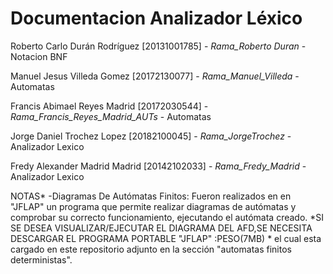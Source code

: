 Documentacion Analizador Léxico
========
Roberto Carlo Durán Rodríguez [20131001785]  -  *Rama_Roberto Duran*  - Notacion BNF 

Manuel Jesus Villeda Gomez [20172130077] - *Rama_Manuel_Villeda* -   Automatas

Francis Abimael Reyes Madrid [20172030544] - *Rama_Francis_Reyes_Madrid_AUTs* - Automatas

Jorge Daniel Trochez Lopez [20182100045] - *Rama_JorgeTrochez* - Analizador Lexico

Fredy Alexander Madrid Madrid [20142102033] - *Rama_Fredy_Madrid* - Analizador Lexico


NOTAS*
-Diagramas De Autómatas Finitos: Fueron realizados en en "JFLAP" un programa que permite realizar diagramas de autómatas y comprobar su correcto funcionamiento, ejecutando el autómata creado. *SI SE DESEA VISUALIZAR/EJECUTAR EL DIAGRAMA DEL AFD,SE NECESITA DESCARGAR EL PROGRAMA PORTABLE  "JFLAP" :PESO(7MB) * el cual esta cargado en este repositorio adjunto en  la sección "automatas finitos deterministas".
